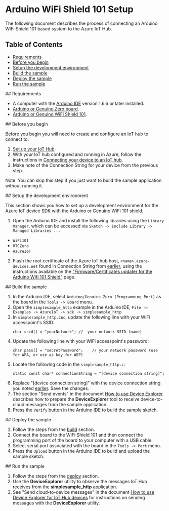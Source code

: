 # Arduino WiFi Shield 101 Setup

The following document describes the process of connecting an Arduino WiFi Shield 101 based system to the Azure IoT Hub.

## Table of Contents

- [Requirements](#requirements)
- [Before you begin](#beforebegin)
- [Setup the development environment](#setup)
- [Build the sample](#build)
- [Deploy the sample](#deploy)
- [Run the sample](#run)

<a name="requirements"/>
## Requirements

  - A computer with the [Arduino IDE](https://www.arduino.cc/en/Main/Software) version 1.6.6 or later installed.
  - [Arduino or Genuino Zero board](https://www.arduino.cc/en/Main/ArduinoBoardZero).
  - [Arduino or Genuino WiFi Shield 101](https://www.arduino.cc/en/Main/ArduinoWiFiShield101).

<a name="beforebegin"/>
## Before you begin

Before you begin you will need to create and configure an IoT hub to connect to.

  1. [Set up your IoT Hub][setup-iothub].
  2. With your IoT hub configured and running in Azure, follow the instructions in [Connecting your device to an IoT hub][provision-device].
  3. Make note of the Connection String for your device from the previous step.

Note: You can skip this step if you just want to build the sample application without running it.

<a name="setup"/>
## Setup the development environment

This section shows you how to set up a development environment for the Azure IoT device SDK with the Arduino or Genuino WiFi 101 shield.

1. Open the Arduino IDE and install the following libraries using the ```Library Manager```, which can be accessed via ```Sketch -> Include Library -> Managed Libraries ...```
  * ```WiFi101```
  * ```RTCZero```
  * ```AzureIoT```

2. Flash the root certificate of the Azure IoT hub host, ```<name>.azure-devices.net``` found in Connection String from [earlier](#beforebegin), using the instructions available on the ["Firmware/Certificates updater for the Arduino Wifi 101 Shield"](https://github.com/arduino-libraries/WiFi101-FirmwareUpdater#usage) page.

<a name="build"/>
## Build the sample

1. In the Arduino IDE, select ```Arduino/Genuino Zero (Programming Port)``` as the board in the ```Tools -> Board``` menu.
2. Open the ```simplesample_http``` example in the Arduino IDE, ```File -> Examples -> AzureIoT -> sdk -> simplesample_http```
3. In ```simplesample_http.ino```, update the following line with your WiFi accesspoint's SSID:
   ```
   char ssid[] = "yourNetwork"; //  your network SSID (name)
   ```
4. Update the following line with your WiFi accesspoint's password:
   ```
   char pass[] = "secretPassword";    // your network password (use for WPA, or use as key for WEP)
   ```
5. Locate the following code in the ```simplesample_http.c```:
   ```
   static const char* connectionString = "[device connection string]";
   ```
6. Replace "[device connection string]" with the device connection string you noted [earlier](#beforebegin). Save the changes.
7. The section "Send events" in the document [How to use Device Explorer](../../tools/DeviceExplorer/doc/how_to_use_device_explorer.md) describes how to prepare the **DeviceExplorer** tool to receive device-to-cloud messages from the sample application.
8. Press the ```Verify``` button in the Arduino IDE to build the sample sketch.  

<a name="deploy"/>
## Deploy the sample

1. Follow the steps from the [build](#build) section.
2. Connect the board to the WiFi Shield 101 and then connect the programming port of the board to your computer with a USB cable.
3. Select serial port associated with the board in the ```Tools -> Port``` menu.
5. Press the ```Upload``` button in the Arduino IDE to build and upload the sample sketch.

<a name="run"/>
## Run the sample


1. Follow the steps from the [deploy](#deploy) section.
2. Use the **DeviceExplorer** utility to observe the messages IoT Hub receives from the **simplesample_http** application.
3. See "Send cloud-to-device messages" in the document [How to use Device Explorer for IoT Hub devices][device-explorer] for instructions on sending messages with the **DeviceExplorer** utility.

[device-explorer]: ../../tools/DeviceExplorer/doc/how_to_use_device_explorer.md
[setup-iothub]: ../../doc/setup_iothub.md
[provision-device]: ./provision_device.md
